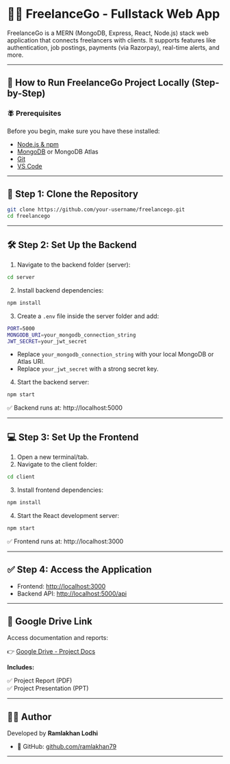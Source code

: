 # 🧑‍💻 FreelanceGo - Fullstack Web App

FreelanceGo is a MERN (MongoDB, Express, React, Node.js) stack web application that connects freelancers with clients. It supports features like authentication, job postings, payments (via Razorpay), real-time alerts, and more.

---

## 🚀 How to Run FreelanceGo Project Locally (Step-by-Step)

### 🪰 Prerequisites

Before you begin, make sure you have these installed:

- [Node.js & npm](https://nodejs.org/)
- [MongoDB](https://www.mongodb.com/try/download/community) or MongoDB Atlas
- [Git](https://git-scm.com/)
- [VS Code](https://code.visualstudio.com/)

---

## 📅 Step 1: Clone the Repository

```bash
git clone https://github.com/your-username/freelancego.git
cd freelancego
```

---

## 🛠️ Step 2: Set Up the Backend

1. Navigate to the backend folder (server):

```bash
cd server
```

2. Install backend dependencies:

```bash
npm install
```

3. Create a `.env` file inside the server folder and add:

```bash
PORT=5000
MONGODB_URI=your_mongodb_connection_string
JWT_SECRET=your_jwt_secret
```

- Replace `your_mongodb_connection_string` with your local MongoDB or Atlas URI.
- Replace `your_jwt_secret` with a strong secret key.

4. Start the backend server:

```bash
npm start
```

✅ Backend runs at: http://localhost:5000

---

## 💻 Step 3: Set Up the Frontend

1. Open a new terminal/tab.
2. Navigate to the client folder:

```bash
cd client
```

3. Install frontend dependencies:

```bash
npm install
```

4. Start the React development server:

```bash
npm start
```

✅ Frontend runs at: http://localhost:3000

---

## ✅ Step 4: Access the Application

- Frontend: [http://localhost:3000](http://localhost:3000)
- Backend API: [http://localhost:5000/api](http://localhost:5000/api)

---

## 📁 Google Drive Link

Access documentation and reports:

👉 [Google Drive - Project Docs](https://drive.google.com/drive/u/0/folders/14dyfvlVutqysNWqoi-9tnf1DdbcYvhwt)

**Includes:**

✅ Project Report (PDF)  
✅ Project Presentation (PPT)

---

## 👨‍💻 Author

Developed by **Ramlakhan Lodhi**

- 💼 GitHub: [github.com/ramlakhan79](https://github.com/ramlakhan79)

---


